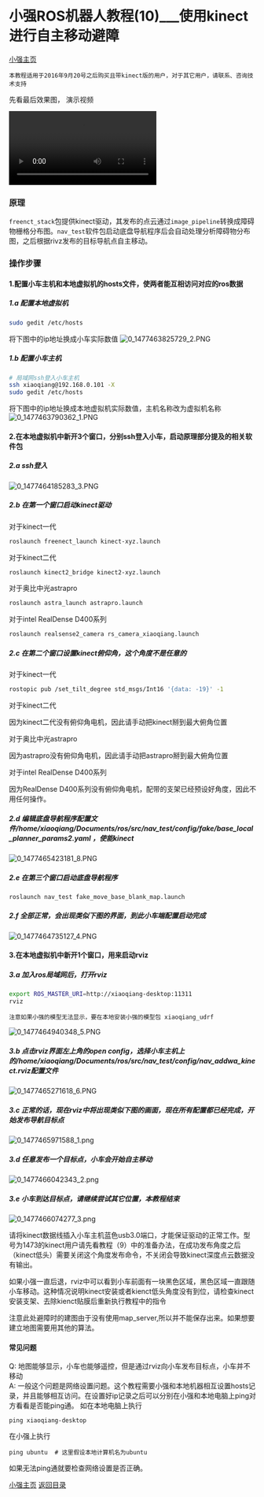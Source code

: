 # 小强ROS机器人教程(10)___使用kinect进行自主移动避障<br>
[小强主页](https://www.bwbot.org/products/xiaoqiang-4-pro)

`本教程适用于2016年9月20号之后购买且带kinect版的用户，对于其它用户，请联系、咨询技术支持`

先看最后效果图，
演示视频

<video src="http://www.bwbot.org/static/video/obj3.mp4" style="max-width:100%;" controls></video>

### 原理

`freenct_stack`包提供kinect驱动，其发布的点云通过`image_pipeline`转换成障碍物栅格分布图。`nav_test`软件包启动底盘导航程序后会自动处理分析障碍物分布图，之后根据rivz发布的目标导航点自主移动。

### 操作步骤

#### 1.配置小车主机和本地虚拟机的hosts文件，使两者能互相访问对应的ros数据

##### 1.a  配置本地虚拟机

```bash
sudo gedit /etc/hosts
```

将下图中的ip地址换成小车实际数值
![0_1477463825729_2.PNG](http://community.bwbot.org/uploads/files/1477463844578-2-resized.png) 

##### 1.b  配置小车主机

```bash
# 局域网ssh登入小车主机
ssh xiaoqiang@192.168.0.101 -X
sudo gedit /etc/hosts
```

将下图中的ip地址换成本地虚拟机实际数值，主机名称改为虚拟机名称
![0_1477463790362_1.PNG](http://community.bwbot.org/uploads/files/1477463810294-1-resized.png)

#### 2.在本地虚拟机中新开3个窗口，分别ssh登入小车，启动原理部分提及的相关软件包

##### 2.a  ssh登入

![0_1477464185283_3.PNG](http://community.bwbot.org/uploads/files/1477464204016-3-resized.png)

##### 2.b  在第一个窗口启动kinect驱动

对于kinect一代

```bash
roslaunch freenect_launch kinect-xyz.launch
```

对于kinect二代

```bash
roslaunch kinect2_bridge kinect2-xyz.launch
```

对于奥比中光astrapro

```bash
roslaunch astra_launch astrapro.launch
```

对于intel RealDense D400系列

```bash
roslaunch realsense2_camera rs_camera_xiaoqiang.launch
```

##### 2.c  在第二个窗口设置kinect俯仰角，这个角度不是任意的

对于kinect一代

```bash
rostopic pub /set_tilt_degree std_msgs/Int16 '{data: -19}' -1
```

对于kinect二代

因为kinect二代没有俯仰角电机，因此请手动把kinect掰到最大俯角位置

对于奥比中光astrapro

因为astrapro没有俯仰角电机，因此请手动把astrapro掰到最大俯角位置

对于intel RealDense D400系列

因为RealDense D400系列没有俯仰角电机，配带的支架已经预设好角度，因此不用任何操作。

##### 2.d  编辑底盘导航程序配置文件/home/xiaoqiang/Documents/ros/src/nav_test/config/fake/base_local_planner_params2.yaml ，使能kinect

![0_1477465423181_8.PNG](http://community.bwbot.org/uploads/files/1477465442023-8-resized.png)

##### 2.e  在第三个窗口启动底盘导航程序

```bash
roslaunch nav_test fake_move_base_blank_map.launch
```

##### 2.f  全部正常，会出现类似下图的界面，到此小车端配置启动完成

![0_1477464735127_4.PNG](http://community.bwbot.org/uploads/files/1477464756370-4-resized.png)

#### 3.在本地虚拟机中新开1个窗口，用来启动rviz

##### 3.a  加入ros局域网后，打开rviz

```bash
export ROS_MASTER_URI=http://xiaoqiang-desktop:11311
rviz
```

`注意如果小强的模型无法显示，要在本地安装小强的模型包 xiaoqiang_udrf`

![0_1477464940348_5.PNG](http://community.bwbot.org/uploads/files/1477464958657-5.png)

##### 3.b  点击rviz界面左上角的open config，选择小车主机上的/home/xiaoqiang/Documents/ros/src/nav_test/config/nav_addwa_kinect.rviz配置文件

![0_1477465271618_6.PNG](http://community.bwbot.org/uploads/files/1477465290430-6-resized.png)

##### 3.c  正常的话，现在rviz中将出现类似下图的画面，现在所有配置都已经完成，开始发布导航目标点

![0_1477465971588_1.png](http://community.bwbot.org/uploads/files/1477465990863-1-resized.png)

##### 3.d 任意发布一个目标点，小车会开始自主移动

![0_1477466042343_2.png](http://community.bwbot.org/uploads/files/1477466062150-2-resized.png)

##### 3.e 小车到达目标点，请继续尝试其它位置，本教程结束

![0_1477466074277_3.png](http://community.bwbot.org/uploads/files/1477466104504-3-resized.png)

请将kinect数据线插入小车主机蓝色usb3.0端口，才能保证驱动的正常工作。型号为1473的kinect用户请先看教程（9）中的准备办法，在成功发布角度之后（kinect低头）需要关闭这个角度发布命令，不关闭会导致kinect深度点云数据没有输出。

如果小强一直后退，rviz中可以看到小车前面有一块黑色区域，黑色区域一直跟随小车移动。这种情况说明kinect安装或者kienct低头角度没有到位，请检查kinect安装支架、去除kienct贴膜后重新执行教程中的指令

注意此处避障时的建图由于没有使用map_server,所以并不能保存出来。如果想要建立地图需要用其他的算法。

#### 常见问题

Q: 地图能够显示，小车也能够遥控，但是通过rviz向小车发布目标点，小车并不移动<br>A: 一般这个问题是网络设置问题。这个教程需要小强和本地机器相互设置hosts记录，并且能够相互访问。在设置好ip记录之后可以分别在小强和本地电脑上ping对方看看是否能ping通。
如在本地电脑上执行
```
ping xiaoqiang-desktop
```
在小强上执行
```
ping ubuntu  # 这里假设本地计算机名为ubuntu
```
如果无法ping通就要检查网络设置是否正确。



[小强主页](https://www.bwbot.org/products/xiaoqiang-4-pro)
[返回目录](https://community.bwbot.org/topic/110)
